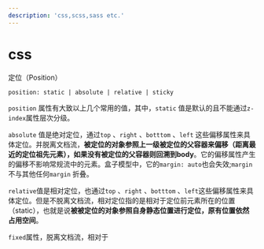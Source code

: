 ```yaml
---
description: 'css,scss,sass etc.'
---
```


# css

定位（Position）

`position: static | absolute | relative | sticky`

`position` 属性有大致以上几个常用的值，其中，`static` 值是默认的且不能通过`z-index`属性层次分级。

`absolute` 值是绝对定位，通过`top` 、`right` 、`botttom` 、`left` 这些偏移属性来具体定位。并脱离文档流，**被定位的对象参照上一级被定位的父容器来偏移（距离最近的定位祖先元素），如果没有被定位的父容器则回溯到body**。它的偏移属性产生的偏移不影响常规流中的元素。盒子模型中，它的`margin: auto`也会失效;`margin` 不与其他任何`margin` 折叠。

`relative`值是相对定位，也通过`top` 、`right` 、`botttom` 、`left`这些偏移属性来具体定位。但是不脱离文档流，相对定位指的是相对于定位前元素所在的位置（static），也就是说**被被定位的对象参照自身静态位置进行定位，原有位置依然占用空间**。

`fixed`属性，脱离文档流，相对于

